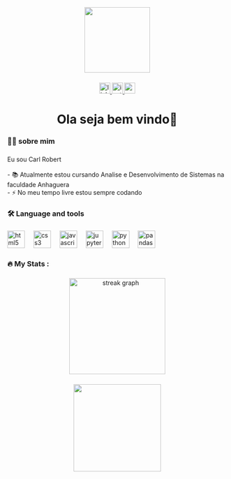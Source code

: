 <div align="center">
  <img height="150" src="https://media.licdn.com/dms/image/D4D10AQGzBd6hLfLUmA/image-shrink_800/0/1722462437329?e=1723068000&v=beta&t=zhs9919ughd0OZfNOUXNnHV5juMWUt9GMVtYi7KTYnw"  />
</div>

###

<div align="center">
  <a href="https://www.linkedin.com/in/robert-cabral-19b153183/" target="_blank">
    <img src="https://img.shields.io/static/v1?message=LinkedIn&logo=linkedin&label=&color=0077B5&logoColor=white&labelColor=&style=for-the-badge" height="25" alt="linkedin logo"  />
  </a>
  <a href="https://www.instagram.com/crobert.s/" target="_blank">
    <img src="https://img.shields.io/static/v1?message=Instagram&logo=instagram&label=&color=E4405F&logoColor=white&labelColor=&style=for-the-badge" height="25" alt="instagram logo"  />
  </a>
  <a href="dev.carl.robert@gmail.com" target="_blank">
    <img src="https://img.shields.io/static/v1?message=Gmail&logo=gmail&label=&color=D14836&logoColor=white&labelColor=&style=for-the-badge" height="25" alt="gmail logo"  />
  </a>
</div>

###

<h1 align="center">Ola seja bem vindo👋</h1>

###

<h3 align="left">👩‍💻  sobre mim</h3>

###

<p align="left">Eu sou Carl Robert<br><br>- 📚 Atualmente estou cursando Analise e Desenvolvimento de Sistemas na faculdade Anhaguera<br>- ⚡ No meu tempo livre estou sempre codando</p>

###

<h3 align="left">🛠 Language and tools</h3>

###

<div align="left">
  <img src="https://cdn.jsdelivr.net/gh/devicons/devicon/icons/html5/html5-original.svg" height="40" alt="html5 logo"  />
  <img width="12" />
  <img src="https://cdn.jsdelivr.net/gh/devicons/devicon/icons/css3/css3-original.svg" height="40" alt="css3 logo"  />
  <img width="12" />
  <img src="https://cdn.jsdelivr.net/gh/devicons/devicon/icons/javascript/javascript-original.svg" height="40" alt="javascript logo"  />
  <img width="12" />
  <img src="https://cdn.jsdelivr.net/gh/devicons/devicon/icons/jupyter/jupyter-original.svg" height="40" alt="jupyter logo"  />
  <img width="12" />
  <img src="https://cdn.jsdelivr.net/gh/devicons/devicon/icons/python/python-original.svg" height="40" alt="python logo"  />
  <img width="12" />
  <img src="https://cdn.jsdelivr.net/gh/devicons/devicon/icons/pandas/pandas-original.svg" height="40" alt="pandas logo"  />
</div>

###

<h3 align="left">🔥   My Stats :</h3>

###

<div align="center">
  <img src="https://streak-stats.demolab.com?user=dev-carl-robert &locale=en&mode=daily&theme=dark&hide_border=false&border_radius=5&order=3" height="220" alt="streak graph"  />
</div>

###

<div align="center">
  <img height="200" src="https://media.licdn.com/dms/image/D4D10AQGBtyXyLNRhyw/image-shrink_800/0/1722462437018?e=1723071600&v=beta&t=4ZWWNjwCVaC3p6QGVLdGfFqTAoT3mqdCyBpojUuy9x4"  />
</div>

###
